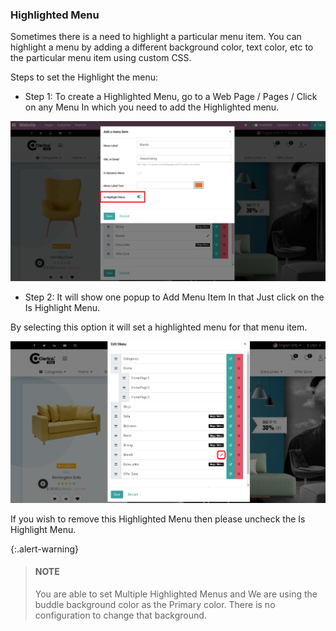 
### Highlighted Menu



Sometimes there is a need to highlight a particular menu item. You can highlight a menu by adding a different background color, text color, etc to the particular menu item using custom CSS.


Steps to set the Highlight the menu:


* Step 1: To create a Highlighted Menu, go to a Web Page / Pages / Click on any Menu In which you need to add the Highlighted menu.


![](./images/52-1.png)


* Step 2: It will show one popup to Add Menu Item In that Just click on the Is Highlight Menu.   

 By selecting this option it will set a highlighted menu for that menu item.


![](./images/52-2.png)


If you wish to remove this Highlighted Menu then please uncheck the Is Highlight Menu.



{:.alert-warning} 
> 
> #### NOTE
> 
> You are able to set Multiple Highlighted Menus and We are using the buddle background color as the Primary color. There is no configuration to change that background.
> 
> 
> 



